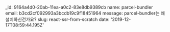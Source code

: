 _id: 9164a4d0-20ab-11ea-a0c2-83e8db9389cb
name: parcel-bundler
email: b3cd2cf092993a3bcdb19c9f18451964
message: parcel-bundler는 왜 설치하신건가요?
slug: react-ssr-from-scratch
date: '2019-12-17T08:59:44.195Z'
